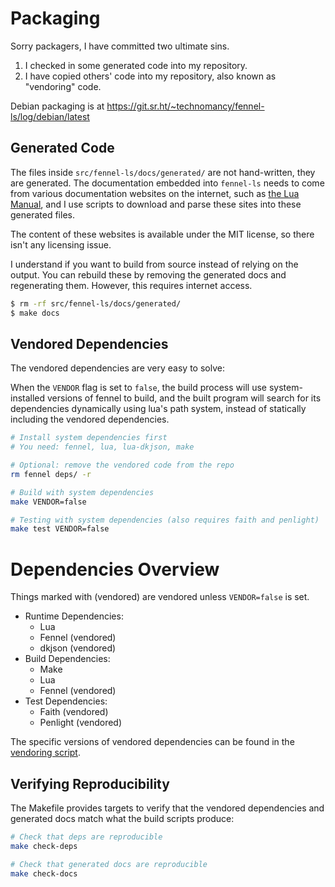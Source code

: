 # Packaging
Sorry packagers, I have committed two ultimate sins.
1. I checked in some generated code into my repository.
2. I have copied others' code into my repository, also known as "vendoring" code.

Debian packaging is at https://git.sr.ht/~technomancy/fennel-ls/log/debian/latest

## Generated Code
The files inside `src/fennel-ls/docs/generated/` are not hand-written, they are
generated. The documentation embedded into `fennel-ls` needs to come from
various documentation websites on the internet, such as
[the Lua Manual](https://www.lua.org/manual/5.1/manual.html), and I use
scripts to download and parse these sites into these generated files.

The content of these websites is available under the MIT license, so there isn't
any licensing issue.

I understand if you want to build from source instead of relying on the output.
You can rebuild these by removing the generated docs and regenerating them.
However, this requires internet access.
```sh
$ rm -rf src/fennel-ls/docs/generated/
$ make docs
```

## Vendored Dependencies
The vendored dependencies are very easy to solve:

When the `VENDOR` flag is set to `false`, the build process will use
system-installed versions of fennel to build, and the built program will
search for its dependencies dynamically using lua's path system,
instead of statically including the vendored dependencies.

```sh
# Install system dependencies first
# You need: fennel, lua, lua-dkjson, make

# Optional: remove the vendored code from the repo
rm fennel deps/ -r

# Build with system dependencies
make VENDOR=false

# Testing with system dependencies (also requires faith and penlight)
make test VENDOR=false
```

# Dependencies Overview
Things marked with (vendored) are vendored unless `VENDOR=false` is set.

* Runtime Dependencies:
  * Lua
  * Fennel (vendored)
  * dkjson (vendored)
* Build Dependencies:
  * Make
  * Lua
  * Fennel (vendored)
* Test Dependencies:
  * Faith (vendored)
  * Penlight (vendored)

The specific versions of vendored dependencies can be found in the
[vendoring script](../tools/get-deps.fnl).

## Verifying Reproducibility

The Makefile provides targets to verify that the vendored dependencies and
generated docs match what the build scripts produce:

```sh
# Check that deps are reproducible
make check-deps

# Check that generated docs are reproducible
make check-docs
```
